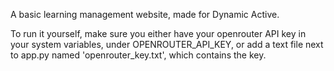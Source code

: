 A basic learning management website, made for Dynamic Active.

To run it yourself, make sure you either have your openrouter API key in your system variables, under OPENROUTER_API_KEY, or add a text file next to app.py named 'openrouter_key.txt', which contains the key.
